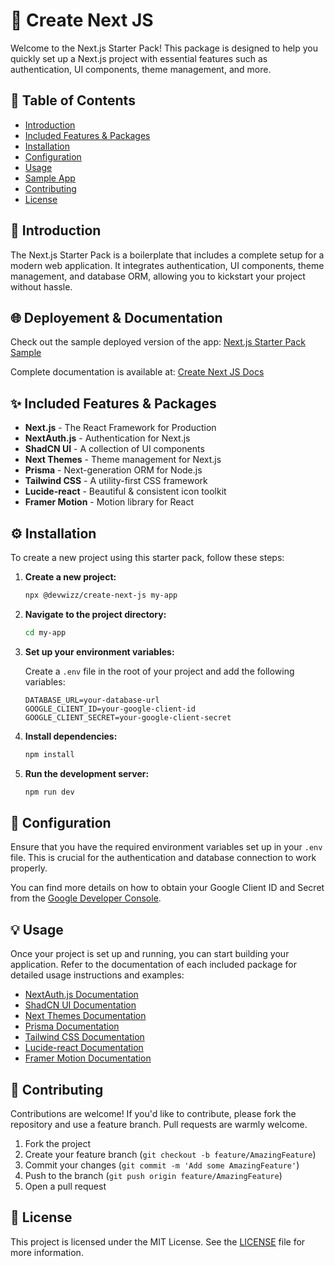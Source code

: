 # 💫 Create Next JS

Welcome to the Next.js Starter Pack! This package is designed to help you quickly set up a Next.js project with essential features such as authentication, UI components, theme management, and more.

## 📖 Table of Contents
- [Introduction](#introduction)
- [Included Features & Packages](#included-features--packages)
- [Installation](#installation)
- [Configuration](#configuration)
- [Usage](#usage)
- [Sample App](#sample-app)
- [Contributing](#contributing)
- [License](#license)

## 📝 Introduction

The Next.js Starter Pack is a boilerplate that includes a complete setup for a modern web application. It integrates authentication, UI components, theme management, and database ORM, allowing you to kickstart your project without hassle.
## 🌐 Deployement & Documentation

Check out the sample deployed version of the app: [Next.js Starter Pack Sample](https://devwizz-nextjs.vercel.app/)

Complete documentation is available at: [Create Next JS Docs](https://devwizz-nextjs.vercel.app/docs)
## ✨ Included Features & Packages

- **Next.js** - The React Framework for Production
- **NextAuth.js** - Authentication for Next.js
- **ShadCN UI** - A collection of UI components
- **Next Themes** - Theme management for Next.js
- **Prisma** - Next-generation ORM for Node.js
- **Tailwind CSS** - A utility-first CSS framework
- **Lucide-react** - Beautiful & consistent icon toolkit
- **Framer Motion** - Motion library for React

## ⚙️ Installation

To create a new project using this starter pack, follow these steps:

1. **Create a new project:**

    ```sh
    npx @devwizz/create-next-js my-app
    ```

2. **Navigate to the project directory:**

    ```sh
    cd my-app
    ```

3. **Set up your environment variables:**

    Create a `.env` file in the root of your project and add the following variables:

    ```env
    DATABASE_URL=your-database-url
    GOOGLE_CLIENT_ID=your-google-client-id
    GOOGLE_CLIENT_SECRET=your-google-client-secret
    ```

4. **Install dependencies:**

    ```sh
    npm install
    ```

5. **Run the development server:**

    ```sh
    npm run dev
    ```

## 🔧 Configuration

Ensure that you have the required environment variables set up in your `.env` file. This is crucial for the authentication and database connection to work properly.

You can find more details on how to obtain your Google Client ID and Secret from the [Google Developer Console](https://console.developers.google.com/).

## 💡 Usage

Once your project is set up and running, you can start building your application. Refer to the documentation of each included package for detailed usage instructions and examples:

- [NextAuth.js Documentation](https://next-auth.js.org/getting-started/introduction)
- [ShadCN UI Documentation](https://shadcn.dev/docs)
- [Next Themes Documentation](https://next-themes.vercel.app/)
- [Prisma Documentation](https://www.prisma.io/docs/)
- [Tailwind CSS Documentation](https://tailwindcss.com/docs)
- [Lucide-react Documentation](https://lucide.dev/docs)
- [Framer Motion Documentation](https://www.framer.com/motion/)


## 🤝 Contributing

Contributions are welcome! If you'd like to contribute, please fork the repository and use a feature branch. Pull requests are warmly welcome.

1. Fork the project
2. Create your feature branch (`git checkout -b feature/AmazingFeature`)
3. Commit your changes (`git commit -m 'Add some AmazingFeature'`)
4. Push to the branch (`git push origin feature/AmazingFeature`)
5. Open a pull request

## 📄 License

This project is licensed under the MIT License. See the [LICENSE](LICENSE) file for more information.
